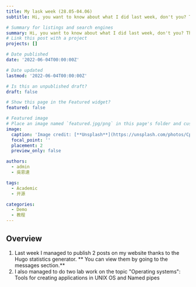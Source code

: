 ```yaml
---
title: My lask week (28.05-04.06)
subtitle: Hi, you want to know about what I did last week, don't you? Then I'll tell you about it right now!

# Summary for listings and search engines
summary: Hi, you want to know about what I did last week, don't you? Then I'll tell you about it right now!
# Link this post with a project
projects: []

# Date published
date: '2022-06-04T00:00:00Z'

# Date updated
lastmod: '2022-06-04T00:00:00Z'

# Is this an unpublished draft?
draft: false

# Show this page in the Featured widget?
featured: false

# Featured image
# Place an image named `featured.jpg/png` in this page's folder and customize its options here.
image:
  caption: 'Image credit: [**Unsplash**](https://unsplash.com/photos/CpkOjOcXdUY)'
  focal_point: ''
  placement: 2
  preview_only: false

authors:
  - admin
  - 吳恩達

tags:
  - Academic
  - 开源

categories:
  - Demo
  - 教程
---
```


## Overview

1. Last week I managed to publish 2 posts on my website thanks to the Hugo statistics generator. ** You can view them by going to the messages section.**
2. I also managed to do two lab work on the topic "Operating systems": Tools for creating applications in UNIX OS and Named pipes

